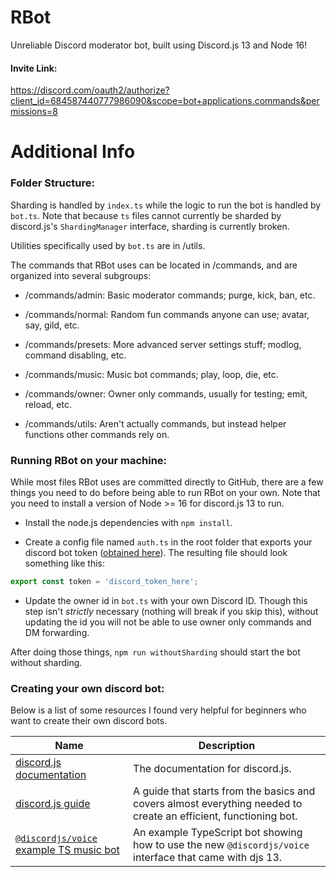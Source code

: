 # RBot
Unreliable Discord moderator bot, built using Discord.js 13 and Node 16!
 
#### Invite Link:
https://discord.com/oauth2/authorize?client_id=684587440777986090&scope=bot+applications.commands&permissions=8

# Additional Info
 
### Folder Structure:
Sharding is handled by `index.ts` while the logic to run the bot is handled by `bot.ts`. Note that because `ts` files 
cannot currently be sharded by discord.js's `ShardingManager` interface, sharding is currently broken.

Utilities specifically used by `bot.ts` are in /utils.
 
The commands that RBot uses can be located in /commands, and are organized into several subgroups:
 
- /commands/admin: Basic moderator commands; purge, kick, ban, etc.
 
- /commands/normal: Random fun commands anyone can use; avatar, say, gild, etc.
 
- /commands/presets: More advanced server settings stuff; modlog, command disabling, etc.
 
- /commands/music: Music bot commands; play, loop, die, etc.
 
- /commands/owner: Owner only commands, usually for testing; emit, reload, etc.
 
- /commands/utils: Aren't actually commands, but instead helper functions other commands rely on.
  
### Running RBot on your machine:
While most files RBot uses are committed directly to GitHub, there are a few things you need to do before being able to 
run RBot on your own. Note that you need to install a version of Node >= 16 for discord.js 13 to run.
 
- Install the node.js dependencies with `npm install`.
 
- Create a config file named `auth.ts` in the root folder that exports your discord bot token ([obtained here](https://discord.com/developers/applications)). 
  The resulting file should look something like this:
 ```js
 export const token = 'discord_token_here';
 ```
- Update the owner id in `bot.ts` with your own Discord ID. Though this step isn't *strictly* necessary (nothing will break 
  if you skip this), without updating the id you will not be able to use owner only commands and DM forwarding.

After doing those things, `npm run withoutSharding` should start the bot without sharding.

### Creating your own discord bot:
Below is a list of some resources I found very helpful for beginners who want to create their own discord bots.
 
| Name | Description |
| ----------- | ----------- |
| [discord.js documentation](https://discord.js.org/#/docs/main/stable/general/welcome) | The documentation for discord.js. |
| [discord.js guide](https://discordjs.guide/) | A guide that starts from the basics and covers almost everything needed to create an efficient, functioning bot. |
| [`@discordjs/voice` example TS music bot](https://github.com/discordjs/voice/tree/main/examples/music-bot) | An example TypeScript bot showing how to use the new `@discordjs/voice` interface that came with djs 13. |
